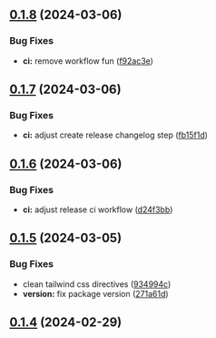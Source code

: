 ## [0.1.8](https://github.com/alancleyton/awesome-ui/compare/v0.1.7...v0.1.8) (2024-03-06)


### Bug Fixes

* **ci:** remove workflow fun ([f92ac3e](https://github.com/alancleyton/awesome-ui/commit/f92ac3efbfbb3d7062b6ab07abde8a54aef762ea))



## [0.1.7](https://github.com/alancleyton/awesome-ui/compare/v0.1.6...v0.1.7) (2024-03-06)


### Bug Fixes

* **ci:** adjust create release changelog step ([fb15f1d](https://github.com/alancleyton/awesome-ui/commit/fb15f1d2583dd818d8cfea732c2b06627165f9d4))



## [0.1.6](https://github.com/alancleyton/awesome-ui/compare/v0.1.5...v0.1.6) (2024-03-06)


### Bug Fixes

* **ci:** adjust release ci workflow ([d24f3bb](https://github.com/alancleyton/awesome-ui/commit/d24f3bb53da9ec387724d6fc87302480bded3b49))



## [0.1.5](https://github.com/alancleyton/awesome-ui/compare/v0.1.4...v0.1.5) (2024-03-05)


### Bug Fixes

* clean tailwind css directives ([934994c](https://github.com/alancleyton/awesome-ui/commit/934994c6215c1c034174bd38ab2775b13b6f8f4b))
* **version:** fix package version ([271a61d](https://github.com/alancleyton/awesome-ui/commit/271a61de4bd5d7f693c8dda750b9b289cf4c8712))



## [0.1.4](https://github.com/alancleyton/awesome-ui/compare/v0.1.3...v0.1.4) (2024-02-29)



